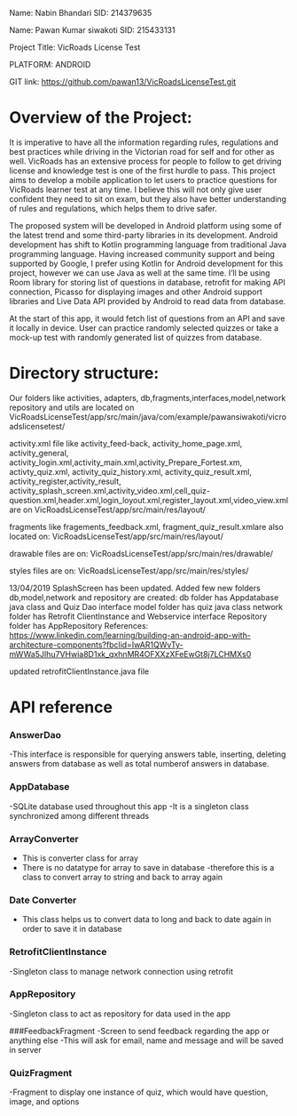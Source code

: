 
Name: Nabin Bhandari  SID: 214379635

Name: Pawan Kumar siwakoti SID: 215433131

Project Title: VicRoads License Test

PLATFORM: ANDROID

GIT link: https://github.com/pawan13/VicRoadsLicenseTest.git

# Overview of the Project: 
It is imperative to have all the information regarding rules, regulations and best practices while driving in the Victorian road for self and for other as well. VicRoads has an extensive process for people to follow to get driving license and knowledge test is one of the first hurdle to pass. This project aims to develop a mobile application to let users to practice questions for VicRoads learner test at any time. I believe this will not only give user confident they need to sit on exam, but they also have better understanding of rules and regulations, which helps them to drive safer.

The proposed system will be developed in Android platform using some of the latest trend and some third-party libraries in its development. Android development has shift to Kotlin programming language from traditional Java programming language. Having increased community support and being supported by Google, I prefer using Kotlin for Android development for this project, however we can use Java as well at the same time. I’ll be using Room library for storing list of questions in database, retrofit for making API connection, Picasso for displaying images and other Android support libraries and Live Data API provided by Android to read data from database.

At the start of this app, it would fetch list of questions from an API and save it locally in device. User can practice randomly selected quizzes or take a mock-up test with randomly generated list of quizzes from database.


# Directory structure:
Our folders like activities, adapters, db,fragments,interfaces,model,network repository and utils are located on
VicRoadsLicenseTest/app/src/main/java/com/example/pawansiwakoti/vicroadslicensetest/

activity.xml file like activity_feed-back, activity_home_page.xml, activity_general, activity_login.xml,activity_main.xml,activity_Prepare_Fortest.xm, activty_quiz.xml, activity_quiz_history.xml, activity_quiz_result.xml, activity_register,activity_result, activity_splash_screen.xml,activity_video.xml,cell_quiz-question.xml,header.xml,login_loyout.xml,register_layout.xml,video_view.xml are on
VicRoadsLicenseTest/app/src/main/res/layout/

fragments like fragements_feedback.xml, fragment_quiz_result.xmlare also located on:
VicRoadsLicenseTest/app/src/main/res/layout/

drawable files are on:
VicRoadsLicenseTest/app/src/main/res/drawable/

styles files are on:
VicRoadsLicenseTest/app/src/main/res/styles/

13/04/2019
SplashScreen has been updated.
Added few new folders db,model,network and repository are created:
db folder has Appdatabase java class and Quiz Dao interface
model folder has quiz java class
network folder has Retrofit ClientInstance and Webservice interface
Repository folder has AppRepository
References:
https://www.linkedin.com/learning/building-an-android-app-with-architecture-components?fbclid=IwAR1QWvTy-mWWa5JIhu7VHwia8D1xk_qxhnMR4OFXXzXFeEwGt8j7LCHMXs0

updated retrofitClientInstance.java file

# API reference

### AnswerDao
-This interface is responsible for querying answers table,
inserting, deleting answers from database as well as total numberof answers in database.


### AppDatabase
-SQLite database used throughout this app
-It is a singleton class synchronized among different threads


### ArrayConverter
- This is converter class for array
- There is no datatype for array to save in database
-therefore this is a class to convert array to string and back to array again


### Date Converter
- This class helps us to convert data to long and back to date again in order to save it in database


### RetrofitClientInstance
-Singleton class to manage network connection using retrofit


### AppRepository
-Singleton class to act as repository for data used in the app


###FeedbackFragment
-Screen to send feedback regarding the app or anything else
-This will ask for email, name and message and will be saved in server


### QuizFragment
-Fragment to display one instance of quiz, which would have question, image, and options

